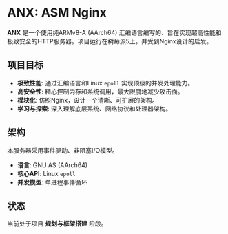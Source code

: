 # ANX: ASM Nginx

**ANX** 是一个使用纯ARMv8-A (AArch64) 汇编语言编写的、旨在实现超高性能和极致安全的HTTP服务器。项目运行在树莓派5上，并受到Nginx设计的启发。

## 项目目标

- **极致性能**: 通过汇编语言和Linux `epoll` 实现顶级的并发处理能力。
- **高安全性**: 精心控制内存和系统调用，最大限度地减少攻击面。
- **模块化**: 仿照Nginx，设计一个清晰、可扩展的架构。
- **学习与探索**: 深入理解底层系统、网络协议和处理器架构。

## 架构

本服务器采用事件驱动、非阻塞I/O模型。

- **语言**: GNU AS (AArch64)
- **核心API**: Linux `epoll`
- **并发模型**: 单进程事件循环

## 状态

当前处于项目 **规划与框架搭建** 阶段。 